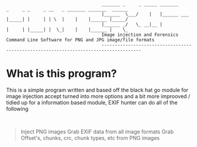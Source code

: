 ```
                                    _______ _     _ _____ _______     _     _ _     _ __   _ _______ _______  ______
                                    |______  \___/    |   |______ ___ |_____| |     | | \  |    |    |______ |_____/
                                    |______ _/   \_ __|__ |           |     | |_____| |  \_|    |    |______ |    \_
                                    Image injection and Forensics Command Line Software for PNG and JPG image/file formats 
                                    -------------------------------------------------------------------------------------
```

# What is this program?

This is a simple program written and based off the black hat go module for image injection accept turned into more options and a bit more improoved / tidied up for a information based module, EXIF hunter can do all of the following 

<br>


> Inject PNG images 
> Grab EXIF data from all image formats 
> Grab Offset's, chunks, crc, chunk types, etc from PNG images
